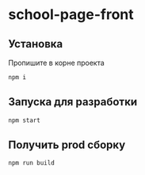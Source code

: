 # school-page-front

## Установка 
Пропишите в корне проекта 
```bash
npm i  
```

## Запуска для разработки
```bash
npm start
```

## Получить prod сборку
```bash
npm run build
```
